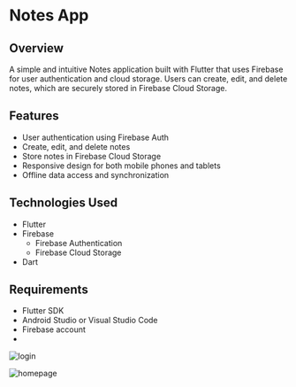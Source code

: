 # Notes App

## Overview
A simple and intuitive Notes application built with Flutter that uses Firebase for user authentication and cloud storage. Users can create, edit, and delete notes, which are securely stored in Firebase Cloud Storage.

## Features
- User authentication using Firebase Auth
- Create, edit, and delete notes
- Store notes in Firebase Cloud Storage
- Responsive design for both mobile phones and tablets
- Offline data access and synchronization

## Technologies Used
- Flutter
- Firebase
  - Firebase Authentication
  - Firebase Cloud Storage
- Dart

## Requirements
- Flutter SDK
- Android Studio or Visual Studio Code
- Firebase account
- 
![login](https://github.com/user-attachments/assets/57143602-1fe4-477a-b642-d7c326cc5c3a)

![homepage](https://github.com/user-attachments/assets/91d407ff-154e-49f7-bfad-47c8c43269d5)


